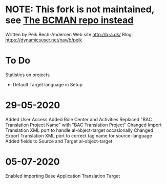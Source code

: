# NOTE: This fork is not maintained, see [The BCMAN repo instead](https://github.com/Theil-IT/bcxman)

Written by Peik Bech-Andersen
Web site http://b-a.dk/
Blog: https://dynamicsuser.net/nav/b/peik

# To Do 
Statistics on projects 
- Default Target language in Setup

# 29-05-2020
Added User Access
Added Role Center and Activities
Replaced "BAC Translation Project Name" with "BAC Translation Project"
Changed Import Translation XML port to handle al-object-target occasionally
Changed Export Translation XML port to correct tag name for source-language
Added fields to Source and Target al-object-target

# 05-07-2020
Enabled importing Base Application Translation Target

